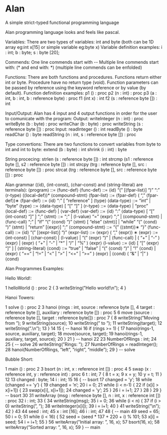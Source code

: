 # Alan
A simple strict-typed functional programming language

Alan programming language looks and feels like pascal.

Variables:
There are two types of variables: int and byte (both can be 1D array eg:int x[15] or simple variable eg:byte x)
Variable definition examples:
  i : int;
  b : byte;
  s : byte [20];

Commends:
One line commends start with --
Multiple line commends start with: (* and end with: *) (multiple line commends can be enfolded)

Functions:
There are both functions and procedures. Functions return either int or byte. Procedure have no return type (void).
Function parameters can be passed by reference using the keyword reference or by value (by default).
Function definition examples:
  p1 () : proc
  p2 (n : int) : proc
  p3 (a : int, b : int, b : reference byte) : proc
  f1 (int x) : int
  f2 (s : reference byte []) : int

Input/Output:
Alan has 4 input and 4 output functions in order for the user to comunicate with the program:
  Output:
    writeInteger (n : int) : proc
    writeByte (b : byte) : proc
    writeChar (b : byte) : proc
    writeString (s : reference byte []) : proc
  Input:
    readInteger () : int 
    readByte () : byte
    readChar () : byte
    readString (n : int, s : reference byte []) : proc

Type convertions:
There are two functions to convert variables from byte to int and int to byte:
  extend (b : byte) : int
  shrink (i : int) : byte

String procecing:
  strlen (s : reference byte []) : int 
  strcmp (s1 : reference byte [], s2 : reference byte []) : int
  strcpy (trg : reference byte [], src : reference byte []) : proc
  strcat (trg : reference byte [], src : reference byte []) : proc

Alan grammar (⟨id⟩, ⟨int-const⟩, ⟨char-const⟩ and ⟨string-literal⟩ are terminals):
⟨program⟩ ::= ⟨func-def⟩
⟨func-def⟩ ::= ⟨id⟩ “(” [⟨fpar-list⟩] “)” “:” ⟨r-type⟩ (⟨local-def⟩)* ⟨compound-stmt⟩
⟨fpar-list⟩ ::= ⟨fpar-def⟩ ( “,” ⟨fpar-def⟩)∗
⟨fpar-def⟩ ::= ⟨id⟩ “:” [ “reference” ] ⟨type⟩
⟨data-type⟩ ::= “int” | “byte”
⟨type⟩ ::= ⟨data-type⟩ [ “[” “]” ]
⟨r-type⟩ ::= ⟨data-type⟩ | “proc”
⟨local-def⟩ ::= ⟨func-def⟩ | ⟨var-def⟩
⟨var-def⟩ ::= ⟨id⟩ “:” ⟨data-type⟩ [ “[” ⟨int-const⟩ “]” ] “;”
⟨stmt⟩ ::= “;” | ⟨l-value⟩ “=” ⟨expr⟩ “;” | ⟨compound-stmt⟩ | ⟨func-call⟩ “;”
         | “if” “(” ⟨cond⟩ “)” ⟨stmt⟩ [ “else” ⟨stmt⟩]
         | “while” “(” ⟨cond⟩ “)” ⟨stmt⟩ | “return” [⟨expr⟩] “;”
⟨compound-stmt⟩ ::= “{” (⟨stmt⟩)∗ “}”
⟨func-call⟩ ::= ⟨id⟩ “(” [⟨expr-list⟩] “)”
⟨expr-list⟩ ::= ⟨expr⟩ ( “,” ⟨expr⟩) ∗
⟨expr⟩ ::= ⟨int-const⟩ | ⟨char-const⟩ | ⟨l-value⟩ | “(” ⟨expr⟩ “)” | ⟨func-call⟩
         | ( “+” | “-” ) ⟨expr⟩ | ⟨expr⟩ ( “+” | “-” | “*” | “/” | “%” ) ⟨expr⟩
⟨l-value⟩ ::= ⟨id⟩ [ “[” ⟨expr⟩ “]” ] | ⟨string-literal⟩
⟨cond⟩ ::= “true” | “false” | “(” ⟨cond⟩ “)” | “!” ⟨cond⟩
         | ⟨expr⟩ ( “==” | “!=” | “<” | “>” | “<=” | “>=” ) ⟨expr⟩
         | ⟨cond⟩ ( “&” | “|” ) ⟨cond⟩

Alan Programmes Examples:

Hello World!:

1 helloWorld () : proc
2 {
3   writeString(”Hello world!\n”);
4 }


Hanoi Towers:

1 solve () : proc
2
3   hanoi (rings : int, source : reference byte [],
4          target : reference byte [], auxiliary : reference byte []) : proc
5
6     move (source : reference byte [], target : reference byte[]) : proc
7     {
8       writeString(”Moving from ”);
9       writeString(source);
10      writeString(” to ”);
11      writeString(target);
12      writeString(”.\n”);
13    }
14
15  { -- hanoi
16    if (rings >= 1) {
17      hanoi(rings-1, source, auxiliary, target);
18      move(source, target);
19      hanoi(rings-1, auxiliary, target, source);
20    }
21  } -- hanoi
22
23 NumberOfRings : int;
24
25 { -- solve
26  writeString(”Rings: ”);
27  NumberOfRings = readInteger();
28  hanoi(NumberOfRings, ”left”, ”right”, ”middle”);
29 } -- solve


Bubble Short:

1 main () : proc
2
3   bsort (n : int, x : reference int []) : proc
4
5     swap (x : reference int, y : reference int) : proc
6       t : int;
7     {
8       t = x;
9       x = y;
10      y = t;
11    }
12
13    changed : byte;
14    i : int;
15
16  { -- bsort
17    changed = ’y’;
18    while (changed == ’y’) {
19      changed = ’n’;
20      i = 0;
21      while (i < n-1) {
22        if (x[i] > x[i+1]) {
23          swap(x[i], x[i+1]);
24          changed = ’y’;
25        }
26        i = i+1;
27      }
28    }
29  } -- bsort
30
31  writeArray (msg : reference byte [], n : int, x : reference int []) : proc
32    i : int;
33  {
34    writeString(msg);
35    i = 0;
36    while (i < n) {
37      if (i > 0) writeString(”, ”);
38      writeInteger(x[i]);
39      i = i+1;
40    }
41    writeString(”\n”);
42  }
43
44 seed : int;
45 x : int [16];
46 i : int;
47
48 { -- main
49  seed = 65;
50  i = 0;
51  while (i < 16) {
52    seed = (seed * 137 + 220 + i) % 101;
53    x[i] = seed;
54    i = i+1;
55  }
56  writeArray(”Initial array: ”, 16, x);
57  bsort(16, x);
58  writeArray(”Sorted array: ”, 16, x);
59 } -- main
